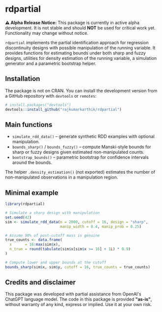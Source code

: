 # rdpartial

**⚠️ Alpha Release Notice:** This package is currently in active alpha development. It is not stable and should **NOT** be used for critical work yet. Functionality may change without notice.

`rdpartial` implements the partial identification approach for regression discontinuity designs with possible manipulation of the running variable.  It provides functions for estimating bounds under both sharp and fuzzy designs, utilities for density estimation of the running variable, a simulation generator and a parametric bootstrap helper.

## Installation

The package is not on CRAN.  You can install the development version from a GitHub repository with `devtools` or `remotes`:

```r
# install.packages("devtools")
devtools::install_github("rajkumarkarthik/rdpartial")
```

## Main functions

* `simulate_rdd_data()` – generate synthetic RDD examples with optional manipulation.
* `bounds_sharp()` / `bounds_fuzzy()` – compute Manski-style bounds for sharp or fuzzy designs given estimated non-manipulated counts.
* `bootstrap_bounds()` – parametric bootstrap for confidence intervals around the bounds.

The helper `.density_estimation()` (not exported) estimates the number of non-manipulated observations in a manipulation region.

## Minimal example

```r
library(rdpartial)

# Simulate a sharp design with manipulation
set.seed(42)
sim <- simulate_rdd_data(n = 2000, cutoff = 16, design = "sharp",
                         manip_width = 0.4, manip_prob = 0.25)

# Assume 90% of post-cutoff mass is genuine
true_counts <- data.frame(
  x      = 16:max(sim$x),
  n_true = round(tabulate(sim$x[sim$x >= 16] + 1L) * 0.9)
)

# Compute lower and upper bounds at the cutoff
bounds_sharp(sim$x, sim$y, cutoff = 16, true_counts = true_counts)
```

## Credits and disclaimer

This package was developed with partial assistance from OpenAI's ChatGPT language model. The code in this package is provided **"as-is"**, without warranty of any kind, express or implied. Use it at your own risk.
